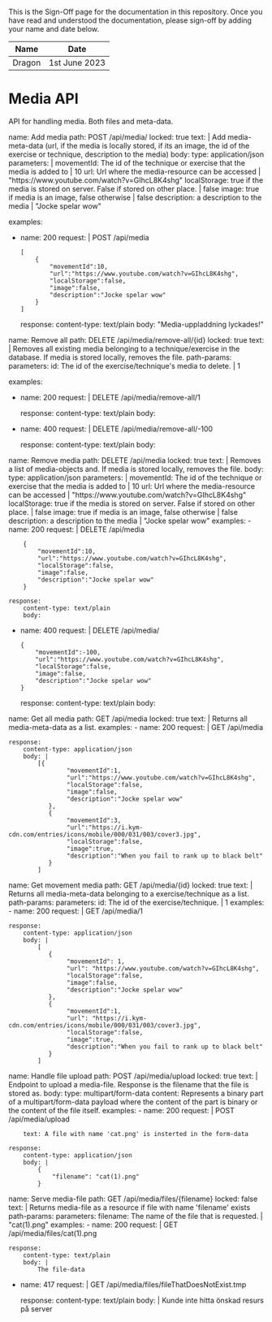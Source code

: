<!-- sign-off-sheet:start -->
<!-- sign-off-cadence:1 month -->

This is the Sign-Off page for the documentation in this repository. Once you have read
and understood the documentation, please sign-off by adding your name and date below.

| Name          | Date            |
|--|--|
| Dragon      | 1st June 2023   |
<!-- sign-off-sheet:end -->

# Media API

API for handling media. Both files and meta-data.

<!-- write documentation here! -->

<api>
name: Add media 
path: POST /api/media/
locked: true
text: |
    Add media-meta-data (url, if the media is locally stored, if its an image, 
    the id of the exercise or technique, description to the media)
body:
    type: application/json
    parameters: |
        movementId: The id of the technique or exercise that the media is added to | 10
        url: Url where the media-resource can be accessed | "https://www.youtube.com/watch?v=GIhcL8K4shg"
        localStorage: true if the media is stored on server. False if stored on other place. | false
        image: true if media is an image, false otherwise | false
        description: a description to the media | "Jocke spelar wow"
        
examples:
  - name: 200
    request: |
        POST /api/media
        
        [
            {
                "movementId":10,
                "url":"https://www.youtube.com/watch?v=GIhcL8K4shg",
                "localStorage":false,
                "image":false,
                "description":"Jocke spelar wow"
            }
        ]
        
    response:
        content-type: text/plain
        body: "Media-uppladdning lyckades!"
</api>


<api>
name: Remove all
path: DELETE /api/media/remove-all/{id}
locked: true
text: |
    Removes all existing media belonging to a technique/exercise in the database. If media is stored locally, removes the file.
path-params:
    parameters:
        id: The id of the exercise/technique's media to delete. | 1

examples:
  - name: 200
    request: |
        DELETE /api/media/remove-all/1

    response:
        content-type: text/plain
        body: 

  - name: 400
    request: |
        DELETE /api/media/remove-all/-100

    response:
      content-type: text/plain
      body:
</api>


<api>
name: Remove media
path: DELETE /api/media
locked: true
text: |
    Removes a list of media-objects and. If media is stored locally, removes the file.
body:
    type: application/json
    parameters: |
        movementId: The id of the technique or exercise that the media is added to | 10
        url: Url where the media-resource can be accessed | "https://www.youtube.com/watch?v=GIhcL8K4shg"
        localStorage: true if the media is stored on server. False if stored on other place. | false
        image: true if media is an image, false otherwise | false
        description: a description to the media | "Jocke spelar wow"
examples:
  - name: 200
    request: |
        DELETE /api/media

        {
            "movementId":10,
            "url":"https://www.youtube.com/watch?v=GIhcL8K4shg",
            "localStorage":false,
            "image":false,
            "description":"Jocke spelar wow"
        }

    response:
        content-type: text/plain
        body: 
  
  - name: 400
    request: |
        DELETE /api/media/

        {
            "movementId":-100,
            "url":"https://www.youtube.com/watch?v=GIhcL8K4shg",
            "localStorage":false,
            "image":false,
            "description":"Jocke spelar wow"
        }

    response:
      content-type: text/plain
      body:
</api>


<api>
name: Get all media
path: GET /api/media
locked: true
text: |
    Returns all media-meta-data as a list.
examples:
  - name: 200
    request: | 
        GET /api/media

    response:
        content-type: application/json
        body: |
            [{
                    "movementId":1,
                    "url":"https://www.youtube.com/watch?v=GIhcL8K4shg",
                    "localStorage":false,
                    "image":false,
                    "description":"Jocke spelar wow"
               },
               {
                    "movementId":3,
                    "url":"https://i.kym-cdn.com/entries/icons/mobile/000/031/003/cover3.jpg",
                    "localStorage":false,
                    "image":true,
                    "description":"When you fail to rank up to black belt"
               }
            ]
</api>


<api>
name: Get movement media
path: GET /api/media/{id}
locked: true
text: |
    Returns all media-meta-data belonging to a exercise/technique as a list.
path-params:
    parameters:
        id: The id of the exercise/technique. | 1
examples:
  - name: 200
    request: |
        GET /api/media/1

    response:
        content-type: application/json
        body: |
            [
               {
                    "movementId": 1,
                    "url": "https://www.youtube.com/watch?v=GIhcL8K4shg",
                    "localStorage":false,
                    "image":false,
                    "description":"Jocke spelar wow"
               },
               {
                    "movementId":1,
                    "url": "https://i.kym-cdn.com/entries/icons/mobile/000/031/003/cover3.jpg",
                    "localStorage":false,
                    "image":true,
                    "description":"When you fail to rank up to black belt"
               }
            ]
</api>

<api>
name: Handle file upload
path: POST /api/media/upload
locked: true
text: |
    Endpoint to upload a media-file. Response is the filename that the file is stored as. 
body:
    type: multipart/form-data
    content: Represents a binary part of a multipart/form-data payload where the content of the part is binary or the content of the file itself.
examples:
  - name: 200
    request: |
        POST /api/media/upload

        text: A file with name 'cat.png' is insterted in the form-data

    response:
        content-type: application/json
        body: |
            {
                "filename": "cat(1).png"
            }
</api>


<api>
name: Serve media-file
path: GET /api/media/files/{filename}
locked: false
text: |
    Returns media-file as a resource if file with name 'filename' exists
path-params:
    parameters:
        filename: The name of the file that is requested. | "cat(1).png"
examples:
  - name: 200
    request: | 
        GET /api/media/files/cat(1).png

    response:
        content-type: text/plain
        body: |
            The file-data
  - name: 417
    request: | 
        GET /api/media/files/fileThatDoesNotExist.tmp

    response:
        content-type: text/plain
        body: |
            Kunde inte hitta önskad resurs på server
</api>
